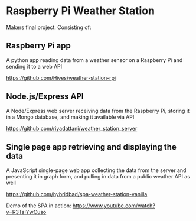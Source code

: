 # Raspberry Pi Weather Station

Makers final project. Consisting of:

## Raspberry Pi app

A python app reading data from a weather sensor on a Raspberry Pi and sending it to a web API

<https://github.com/Hives/weather-station-rpi>

## Node.js/Express API

A Node/Express web server receiving data from the Raspberry Pi, storing it in a Mongo database, and making it available via API

<https://github.com/riyadattani/weather_station_server>

## Single page app retrieving and displaying the data

A JavaScript single-page web app collecting the data from the server and presenting it in graph form, and pulling in data from a public weather API as well

<https://github.com/hybridbad/spa-weather-station-vanilla>

Demo of the SPA in action: <https://www.youtube.com/watch?v=R3TslYwCuso>
